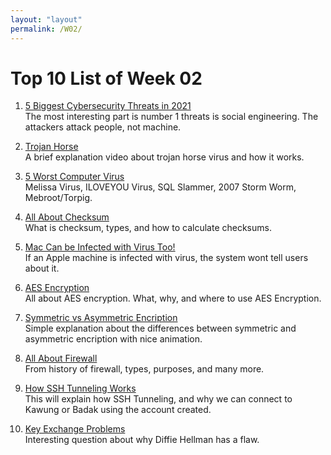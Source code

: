```yaml
---
layout: "layout"
permalink: /W02/
---
```


# Top 10 List of Week 02

1. [5 Biggest Cybersecurity Threats in 2021](https://www.securitymagazine.com/articles/94506-5-biggest-cybersecurity-threats)<br>
The most interesting part is number 1 threats is social engineering. The attackers attack people, not machine.

2. [Trojan Horse](https://www.youtube.com/watch?v=pzOM8sc2RPU)<br>
A brief explanation video about trojan horse virus and how it works.

3. [5 Worst Computer Virus](https://www.youtube.com/watch?v=DF8Ka8Jh0BQ)<br>
Melissa Virus, ILOVEYOU Virus, SQL Slammer, 2007 Storm Worm, Mebroot/Torpig.

4. [All About Checksum](https://www.howtogeek.com/363735/what-is-a-checksum-and-why-should-you-care/)<br>
What is checksum, types, and how to calculate checksums.

5. [Mac Can be Infected with Virus Too!](https://clario.co/blog/can-macs-get-viruses/)<br>
If an Apple machine is infected with virus, the system wont tell users about it.

6. [AES Encryption](https://cybernews.com/resources/what-is-aes-encryption/)<br>
All about AES encryption. What, why, and where to use AES Encryption.

7. [Symmetric vs Asymmetric Encription](https://www.youtube.com/watch?v=AQDCe585Lnc)<br>
Simple explanation about the differences between symmetric and asymmetric encription with nice animation.

8. [All About Firewall](https://www.checkpoint.com/cyber-hub/network-security/what-is-firewall/#Whatfirewallsdo)<br>
From history of firewall, types, purposes, and many more.

9. [How SSH Tunneling Works](https://www.youtube.com/watch?v=AtuAdk4MwWw)<br>
This will explain how SSH Tunneling, and why we can connect to Kawung or Badak using the account created.

10. [Key Exchange Problems](https://www.youtube.com/watch?v=vsXMMT2CqqE)<br>
Interesting question about why Diffie Hellman has a flaw.

